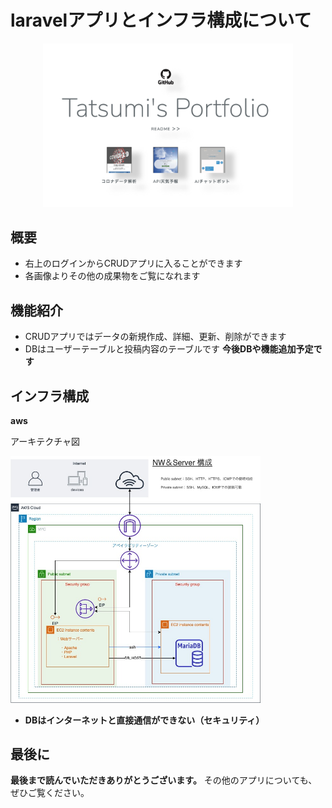 # laravelアプリとインフラ構成について

<p align="center">
    <a href="http://ec2-35-72-191-104.ap-northeast-1.compute.amazonaws.com/" target="blank">
    <img src="https://github.com/Tatsumi-I/laravel_app/blob/master/SS_pf_top.png?raw=true" width="400"></a>
</p>


## 概要

- 右上のログインからCRUDアプリに入ることができます
- 各画像よりその他の成果物をご覧になれます

## 機能紹介

- CRUDアプリではデータの新規作成、詳細、更新、削除ができます
- DBはユーザーテーブルと投稿内容のテーブルです
**今後DBや機能追加予定です**

## インフラ構成
**aws**

アーキテクチャ図

<img src="https://github.com/Tatsumi-I/laravel_app/blob/master/aws%E6%A7%8B%E6%88%90%E5%9B%B3.jpg" width="400"> 

- **DBはインターネットと直接通信ができない（セキュリティ）**


## 最後に
**最後まで読んでいただきありがとうございます。**
その他のアプリについても、ぜひご覧ください。

